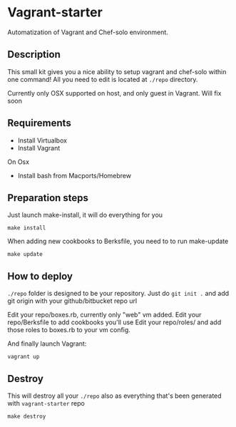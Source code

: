 Vagrant-starter
==================

Automatization of Vagrant and Chef-solo environment.

Description
-----------

This small kit gives you a nice ability to setup vagrant and chef-solo within one command!
All you need to edit is located at `./repo` directory.

Currently only OSX supported on host, and only guest in Vagrant. Will fix soon

Requirements
------------

* Install Virtualbox
* Install Vagrant

On Osx

* Install bash from Macports/Homebrew

Preparation steps
-----------------

Just launch make-install, it will do everything for you
```
make install
```

When adding new cookbooks to Berksfile, you need to to run make-update
```
make update
```

How to deploy
--------------

`./repo` folder is designed to be your repository.
Just do `git init .` and add git origin with your github/bitbucket repo url

Edit your repo/boxes.rb, currently only "web" vm added.
Edit your repo/Berksfile to add cookbooks you'll use
Edit your repo/roles/ and add those roles to boxes.rb to your vm config.

And finally launch Vagrant:
```
vagrant up
```

Destroy
-------

This will destroy all your `./repo` also as everything that's been generated with `vagrant-starter` repo
```
make destroy
```



